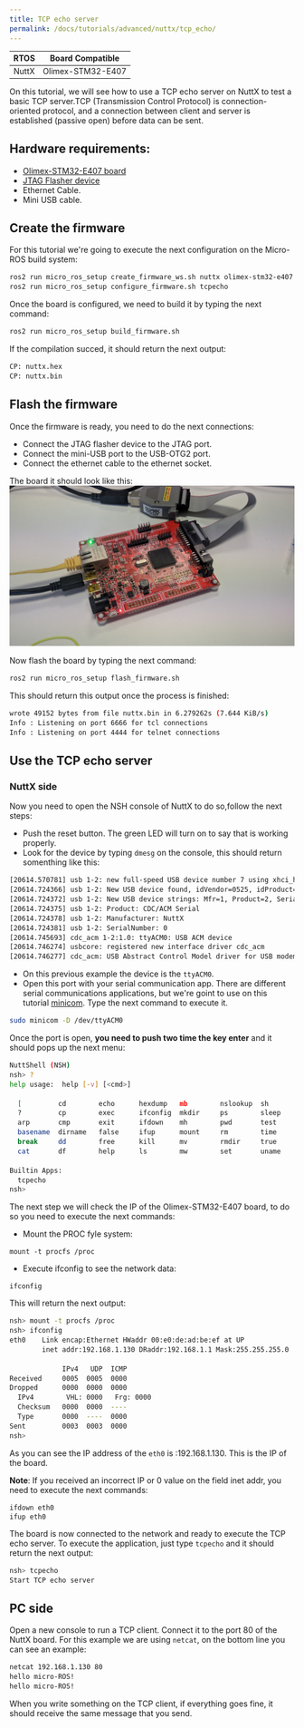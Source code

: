 ```yaml
---
title: TCP echo server
permalink: /docs/tutorials/advanced/nuttx/tcp_echo/
---
```


|  RTOS |  Board Compatible |
|:-----:|:-----------------:|
| NuttX | Olimex-STM32-E407 |

On this tutorial, we will see how to use a TCP echo server on NuttX to test a basic TCP server.TCP (Transmission Control Protocol) is connection-oriented protocol, and a connection between client and server is established (passive open) before data can be sent.

## Hardware requirements:
- [Olimex-STM32-E407 board](https://www.olimex.com/Products/ARM/ST/STM32-E407/open-source-hardware)
- [JTAG Flasher device](https://www.olimex.com/Products/ARM/JTAG/ARM-USB-TINY/)
- Ethernet Cable.
- Mini USB cable.


## Create the firmware

For this tutorial we're going to execute the next configuration on the Micro-ROS build system:
```bash
ros2 run micro_ros_setup create_firmware_ws.sh nuttx olimex-stm32-e407
ros2 run micro_ros_setup configure_firmware.sh tcpecho
```

Once the board is configured, we need to build it by typing the next command:
```bash
ros2 run micro_ros_setup build_firmware.sh
```

If the compilation succed, it should return the next output:
```bash
CP: nuttx.hex
CP: nuttx.bin
```

## Flash the firmware
Once the firmware is ready, you need to do the next connections:
- Connect the JTAG flasher device to the JTAG port.
- Connect the mini-USB port to the USB-OTG2 port.
- Connect the ethernet cable to the ethernet socket.

The board it should look like this:
![](images/olimex_ethernet.jpg)

Now flash the board by typing the next command:
```bash
ros2 run micro_ros_setup flash_firmware.sh
```

This should return this output once the process is finished:
```bash
wrote 49152 bytes from file nuttx.bin in 6.279262s (7.644 KiB/s)
Info : Listening on port 6666 for tcl connections
Info : Listening on port 4444 for telnet connections
```
## Use the TCP echo server

### NuttX side

Now you need to open the NSH console of NuttX to do so,follow the next steps:

- Push the reset button. The green LED will turn on to say that is working properly.
- Look for the device by typing ``dmesg`` on the console, this should return somenthing like this:
```bash
[20614.570781] usb 1-2: new full-speed USB device number 7 using xhci_hcd
[20614.724366] usb 1-2: New USB device found, idVendor=0525, idProduct=a4a7, bcdDevice= 1.01
[20614.724372] usb 1-2: New USB device strings: Mfr=1, Product=2, SerialNumber=3
[20614.724375] usb 1-2: Product: CDC/ACM Serial
[20614.724378] usb 1-2: Manufacturer: NuttX
[20614.724381] usb 1-2: SerialNumber: 0
[20614.745693] cdc_acm 1-2:1.0: ttyACM0: USB ACM device
[20614.746274] usbcore: registered new interface driver cdc_acm
[20614.746277] cdc_acm: USB Abstract Control Model driver for USB modems and ISDN adapters
```
- On this previous example the device is the ``ttyACM0``.
- Open this port with your serial communication app. There are different serial communications applications, but we're goint to use on this tutorial [minicom](https://linux.die.net/man/1/minicom). Type the next command to execute it.
```bash
sudo minicom -D /dev/ttyACM0
```

Once the port is open, **you need to push two time the key enter** and it should pops up the next menu:

```bash
NuttShell (NSH)
nsh> ?
help usage:  help [-v] [<cmd>]

  [         cd        echo      hexdump   mb        nslookup  sh        umount    
  ?         cp        exec      ifconfig  mkdir     ps        sleep     unset     
  arp       cmp       exit      ifdown    mh        pwd       test      usleep    
  basename  dirname   false     ifup      mount     rm        time      xd        
  break     dd        free      kill      mv        rmdir     true      
  cat       df        help      ls        mw        set       uname     

Builtin Apps:
  tcpecho  
nsh> 
```
The next step we will check the IP of the Olimex-STM32-E407 board, to do so you need to execute the next commands:
- Mount the PROC fyle system: 
```
mount -t procfs /proc
```
- Execute ifconfig to see the network data:
```
ifconfig
```

This will return the next output:

```bash
nsh> mount -t procfs /proc
nsh> ifconfig
eth0    Link encap:Ethernet HWaddr 00:e0:de:ad:be:ef at UP
        inet addr:192.168.1.130 DRaddr:192.168.1.1 Mask:255.255.255.0

             IPv4   UDP  ICMP
Received     0005  0005  0000
Dropped      0000  0000  0000
  IPv4        VHL: 0000   Frg: 0000
  Checksum   0000  0000  ----
  Type       0000  ----  0000
Sent         0003  0003  0000
nsh> 

```
As you can see the IP address of the ``eth0`` is :192.168.1.130. This is the IP of the board.

**Note**: If you received an incorrect IP or 0 value on the field inet addr, you need to execute the next commands:
```
ifdown eth0
ifup eth0
```

The board is now connected to the network and ready to execute the TCP echo server. To execute the application, just type ``tcpecho`` and it should return the next output:

```bash
nsh> tcpecho
Start TCP echo server
```
## PC side

Open a new console to run a TCP client. Connect it to the port 80 of the NuttX board. For this example we are using ``netcat``, on the bottom line you can see an example:

```bash
netcat 192.168.1.130 80
hello micro-ROS!
hello micro-ROS!
```
When you write something on the TCP client, if everything goes fine, it should receive the same message that you send.